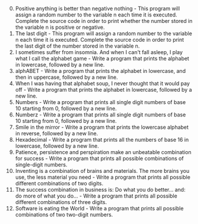 0. Positive anything is better than negative nothing - This program will assign a random number to the variable n each time it is executed. Complete the source code in order to print whether the number stored in the variable n is positive or negative. 
1. The last digit - This program will assign a random number to the variable n each time it is executed. Complete the source code in order to print the last digit of the number stored in the variable n.
2. I sometimes suffer from insomnia. And when I can't fall asleep, I play what I call the alphabet game - Write a program that prints the alphabet in lowercase, followed by a new line.
3. alphABET - Write a program that prints the alphabet in lowercase, and then in uppercase, followed by a new line.
4. When I was having that alphabet soup, I never thought that it would pay off - Write a program that prints the alphabet in lowercase, followed by a new line.
5. Numbers - Write a program that prints all single digit numbers of base 10 starting from 0, followed by a new line.
6. Numberz - Write a program that prints all single digit numbers of base 10 starting from 0, followed by a new line.
7. Smile in the mirror - Write a program that prints the lowercase alphabet in reverse, followed by a new line.
8. Hexadecimal - Write a program that prints all the numbers of base 16 in lowercase, followed by a new line.
9. Patience, persistence and perspiration make an unbeatable combination for success - Write a program that prints all possible combinations of single-digit numbers.
10. Inventing is a combination of brains and materials. The more brains you use, the less material you need - Write a program that prints all possible different combinations of two digits.
11. The success combination in business is: Do what you do better... and: do more of what you do... - Write a program that prints all possible different combinations of three digits.
12. Software is eating the World - Write a program that prints all possible combinations of two two-digit numbers.
